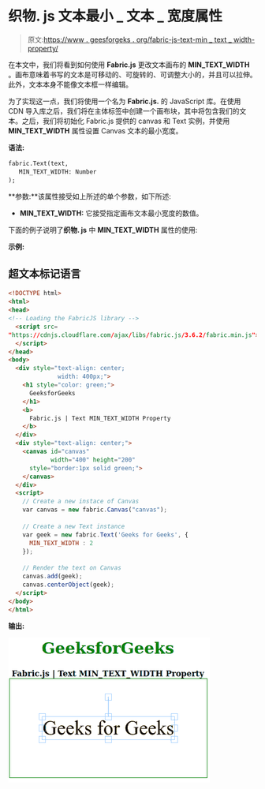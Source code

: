 # 织物. js 文本最小 _ 文本 _ 宽度属性

> 原文:[https://www . geesforgeks . org/fabric-js-text-min _ text _ width-property/](https://www.geeksforgeeks.org/fabric-js-text-min_text_width-property/)

在本文中，我们将看到如何使用 **Fabric.js** 更改文本画布的 **MIN_TEXT_WIDTH** 。画布意味着书写的文本是可移动的、可旋转的、可调整大小的，并且可以拉伸。此外，文本本身不能像文本框一样编辑。

为了实现这一点，我们将使用一个名为 **Fabric.js.** 的 JavaScript 库。在使用 CDN 导入库之后，我们将在主体标签中创建一个画布块，其中将包含我们的文本。之后，我们将初始化 Fabric.js 提供的 canvas 和 Text 实例，并使用 **MIN_TEXT_WIDTH** 属性设置 Canvas 文本的最小宽度。

**语法:**

```html
fabric.Text(text,
   MIN_TEXT_WIDTH: Number
); 
```

**参数:**该属性接受如上所述的单个参数，如下所述:

*   **MIN_TEXT_WIDTH:** 它接受指定画布文本最小宽度的数值。

下面的例子说明了**织物. js** 中 **MIN_TEXT_WIDTH** 属性的使用:

**示例:**

## 超文本标记语言

```html
<!DOCTYPE html>
<html> 
<head> 
<!-- Loading the FabricJS library -->
  <script src= 
"https://cdnjs.cloudflare.com/ajax/libs/fabric.js/3.6.2/fabric.min.js"> 
  </script> 
</head> 
<body> 
  <div style="text-align: center;
              width: 400px;"> 
    <h1 style="color: green;"> 
      GeeksforGeeks 
    </h1>
    <b> 
      Fabric.js | Text MIN_TEXT_WIDTH Property 
    </b> 
  </div> 
  <div style="text-align: center;"> 
    <canvas id="canvas" 
            width="400" height="200"
      style="border:1px solid green;"> 
    </canvas> 
  </div> 
  <script> 
    // Create a new instace of Canvas 
    var canvas = new fabric.Canvas("canvas"); 

    // Create a new Text instance 
    var geek = new fabric.Text('Geeks for Geeks', { 
      MIN_TEXT_WIDTH : 2
    }); 

    // Render the text on Canvas 
    canvas.add(geek); 
    canvas.centerObject(geek);
  </script> 
</body> 
</html>
```

**输出:**

![](img/967dd88c96d25bc9cd7f11e1154b62a4.png)